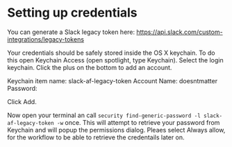 # Setting up credentials

You can generate a Slack legacy token here: https://api.slack.com/custom-integrations/legacy-tokens

Your credentials should be safely stored inside the OS X keychain.
To do this open Keychain Access (open spotlight, type Keychain). Select the login keychain.
Click the plus on the bottom to add an account.

Keychain item name: slack-af-legacy-token Account Name: doesntmatter Password: <yourlegacytoken>

Click Add.

Now open your terminal an call `security find-generic-password -l slack-af-legacy-token -w` once.
This will attempt to retrieve your password from Keychain and will popup the permissions dialog.
Pleaes select Always allow, for the workflow to be able to retrieve the credentails later on.
